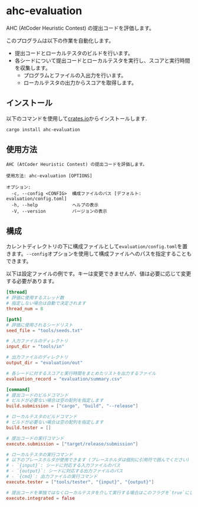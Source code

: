 # ahc-evaluation

AHC (AtCoder Heuristic Contest) の提出コードを評価します。

このプログラムは以下の作業を自動化します。
  - 提出コードとローカルテスタのビルドを行います。
  - 各シードについて提出コードとローカルテスタを実行し、スコアと実行時間を収集します。
    - プログラムとファイルの入出力を行います。
    - ローカルテスタの出力からスコアを取得します。

## インストール

以下のコマンドを使用して[crates.io](https://crates.io/)からインストールします.

```sh
cargo install ahc-evaluation
```

## 使用方法

```
AHC (AtCoder Heuristic Contest) の提出コードを評価します。

使用方法: ahc-evaluation [OPTIONS]

オプション:
  -c, --config <CONFIG>  構成ファイルのパス [デフォルト: evaluation/config.toml]
  -h, --help             ヘルプの表示
  -V, --version          バージョンの表示
```

## 構成

カレントディレクトリの下に構成ファイルとして`evaluation/config.toml`を置きます。`--config`オプションを使用して構成ファイルへのパスを指定することもできます。

以下は設定ファイルの例です。キーは変更できませんが、値は必要に応じて変更する必要があります。

```toml
[thread]
# 評価に使用するスレッド数
# 指定しない場合は自動で決定されます
thread_num = 8

[path]
# 評価に使用されるシードリスト
seed_file = "tools/seeds.txt"

# 入力ファイルのディレクトリ
input_dir = "tools/in"

# 出力ファイルのディレクトリ
output_dir = "evaluation/out"

# 各シードに対するスコアと実行時間をまとめたリストを出力するファイル
evaluation_record = "evaluation/summary.csv"

[command]
# 提出コードのビルドコマンド
# ビルドが必要ない場合は空の配列を指定します
build.submission = ["cargo", "build", "--release"]

# ローカルテスタのビルドコマンド
# ビルドが必要ない場合は空の配列を指定します
build.tester = []

# 提出コードの実行コマンド
execute.submission = ["target/release/submission"]

# ローカルテスタの実行コマンド
# 以下のプレースホルダが使用できます (プレースホルダは個別に引用符で囲んでください)
# - `{input}`: シードに対応する入力ファイルのパス
# - `{output}`: シードに対応する出力ファイルのパス
# - `{cmd}`: 出力ファイルの実行コマンド
execute.tester = ["tools/tester", "{input}", "{output}"]

# 提出コードを単独ではなくローカルテスタを介して実行する場合はこのフラグを`true`にします
execute.integrated = false
```
